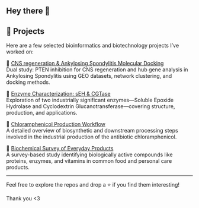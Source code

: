 ## Hey there 👋
## 🚀 Projects

Here are a few selected bioinformatics and biotechnology projects I’ve worked on:

🔹 [CNS regeneration & Ankylosing Spondylitis Molecular Docking](https://github.com/thesaiprasadd/Bioinformatics-Projects)  
Dual study: PTEN inhibition for CNS regeneration and hub gene analysis in Ankylosing Spondylitis using GEO datasets, network clustering, and docking methods.

🔹 [Enzyme Characterization: sEH & CGTase](https://github.com/thesaiprasadd/Decoding-Enzymes)  
Exploration of two industrially significant enzymes—Soluble Epoxide Hydrolase and Cyclodextrin Glucanotransferase—covering structure, production, and applications.

🔹 [Chloramphenicol Production Workflow](https://github.com/thesaiprasadd/Chloramphenicol-Production)  
A detailed overview of biosynthetic and downstream processing steps involved in the industrial production of the antibiotic chloramphenicol.

🔹 [Biochemical Survey of Everyday Products](https://github.com/thesaiprasadd/Biomolecules)  
A survey-based study identifying biologically active compounds like proteins, enzymes, and vitamins in common food and personal care products.

---

Feel free to explore the repos and drop a ⭐ if you find them interesting!

Thank you <3

<!--
**thesaiprasadd/thesaiprasadd** is a ✨ _special_ ✨ repository because its `README.md` (this file) appears on your GitHub profile.

Here are some ideas to get you started:

- 🔭 I’m currently working on ...
- 🌱 I’m currently learning ...
- 👯 I’m looking to collaborate on ...
- 🤔 I’m looking for help with ...
- 💬 Ask me about ...
- 📫 How to reach me: ...
- 😄 Pronouns: ...
- ⚡ Fun fact: ...
-->
